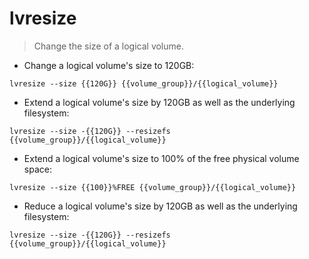 # lvresize

> Change the size of a logical volume.

- Change a logical volume's size to 120GB:

`lvresize --size {{120G}} {{volume_group}}/{{logical_volume}}`

- Extend a logical volume's size by 120GB as well as the underlying filesystem:

`lvresize --size -{{120G}} --resizefs {{volume_group}}/{{logical_volume}}`

- Extend a logical volume's size to 100% of the free physical volume space:

`lvresize --size {{100}}%FREE {{volume_group}}/{{logical_volume}}`

- Reduce a logical volume's size by 120GB as well as the underlying filesystem:

`lvresize --size -{{120G}} --resizefs {{volume_group}}/{{logical_volume}}`
